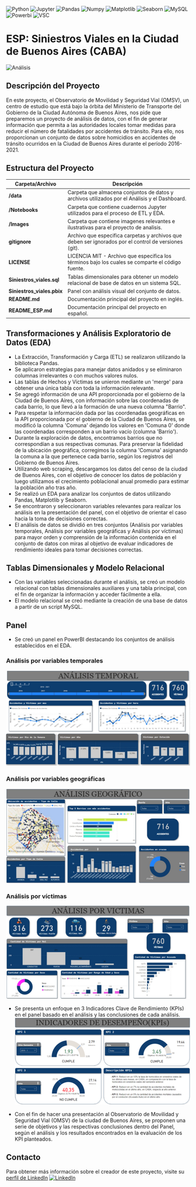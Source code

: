 ![Python](https://img.shields.io/badge/Python-333333?style=flat&logo=python)
![Jupyter](https://img.shields.io/badge/-Jupyter_Notebook-333333?style=flat&logo=jupyter)
![Pandas](https://img.shields.io/badge/-Pandas-333333?style=flat&logo=pandas)
![Numpy](https://img.shields.io/badge/-Numpy-333333?style=flat&logo=numpy)
![Matplotlib](https://img.shields.io/badge/-Matplotlib-333333?style=flat&logo=matplotlib)
![Seaborn](https://img.shields.io/badge/-Seaborn-333333?style=flat&logo=seaborn)
![MySQL](https://img.shields.io/badge/-MySQL-333333?style=flat&logo=mysql)
![Powerbi](https://img.shields.io/badge/-PowerBI-333333?style=flat&logo=powerbi)
![VSC](https://img.shields.io/badge/Visual_Studio_Code-333333?style=flat&logo=visual%20studio%20code&logoColor=white)

# ESP: Siniestros Viales en la Ciudad de Buenos Aires (CABA)

![Análisis](images/Siniestros_Viales.gif)

## Descripción del Proyecto

En este proyecto, el Observatorio de Movilidad y Seguridad Vial (OMSV), un centro de estudio que está bajo la órbita del Ministerio de Transporte del Gobierno de la Ciudad Autónoma de Buenos Aires, nos pide que preparemos un proyecto de análisis de datos, con el fin de generar información que permita a las autoridades locales tomar medidas para reducir el número de fatalidades por accidentes de tránsito. Para ello, nos proporcionan un conjunto de datos sobre homicidios en accidentes de tránsito ocurridos en la Ciudad de Buenos Aires durante el período 2016-2021.

## Estructura del Proyecto

| Carpeta/Archivo          | Descripción                                                                                 |
| ------------------------ | -------------------------------------------------------------------------------------------- |
| **/data**                | Carpeta que almacena conjuntos de datos y archivos utilizados por el Análisis y el Dashboard. |
| **/Notebooks**           | Carpeta que contiene cuadernos Jupyter utilizados para el proceso de ETL y EDA.               |
| **/Images**              | Carpeta que contiene imagenes relevantes e ilustrativas para el proyecto de analisis.               |
| **gitignore**            | Archivo que especifica carpetas y archivos que deben ser ignorados por el control de versiones (git).   |
| **LICENSE**              | LICENCIA MIT - Archivo que especifica los términos bajo los cuales se comparte el código fuente.|
| **Siniestros_viales.sql**| Tablas dimensionales para obtener un modelo relacional de base de datos en un sistema SQL.      |
| **Siniestros_viales.pbix**| Panel con análisis visual del conjunto de datos.                                              |
| **README.md**            | Documentación principal del proyecto en inglés.                                               |
| **README_ESP.md**        | Documentación principal del proyecto en español.                                              |


## Transformaciones y Análisis Exploratorio de Datos (EDA)

- La Extracción, Transformación y Carga (ETL) se realizaron utilizando la biblioteca Pandas.
- Se aplicaron estrategias para manejar datos anidados y se eliminaron columnas irrelevantes o con muchos valores nulos.
- Las tablas de Hechos y Víctimas se unieron mediante un 'merge' para obtener una única tabla con toda la información relevante.
- Se agregó información de una API proporcionada por el gobierno de la Ciudad de Buenos Aires, con información sobre las coordenadas de cada barrio, lo que llevó a la formación de una nueva columna "Barrio".
- Para respetar la información dada por las coordenadas geográficas en la API proporcionada por el gobierno de la Ciudad de Buenos Aires, se modificó la columna 'Comuna' dejando los valores en 'Comuna 0' donde las coordenadas corresponden a un barrio vacío (columna 'Barrio').
- Durante la exploración de datos, encontramos barrios que no correspondían a sus respectivas comunas. Para preservar la fidelidad de la ubicación geográfica, corregimos la columna 'Comuna' asignando la comuna a la que pertenece cada barrio, según los registros del Gobierno de Buenos Aires.
- Utilizando web scraping, descargamos los datos del censo de la ciudad de Buenos Aires, con el objetivo de conocer los datos de población y luego utilizamos el crecimiento poblacional anual promedio para estimar la población año tras año.
- Se realizó un EDA para analizar los conjuntos de datos utilizando Pandas, Matplotlib y Seaborn.
- Se encontraron y seleccionaron variables relevantes para realizar los análisis en la presentación del panel, con el objetivo de orientar el caso hacia la toma de decisiones correctas.
- El análisis de datos se dividió en tres conjuntos (Análisis por variables temporales, Análisis por variables geográficas y Análisis por víctimas) para mayor orden y comprensión de la información contenida en el conjunto de datos con miras al objetivo de evaluar indicadores de rendimiento ideales para tomar decisiones correctas.

## Tablas Dimensionales y Modelo Relacional

- Con las variables seleccionadas durante el análisis, se creó un modelo relacional con tablas dimensionales auxiliares y una tabla principal, con el fin de organizar la información y acceder fácilmente a ella.
- El modelo relacional se creó mediante la creación de una base de datos a partir de un script MySQL.

## Panel

- Se creó un panel en PowerBI destacando los conjuntos de análisis establecidos en el EDA.

### Análisis por variables temporales
![Tem](images/Tem_Analysis.jpg)

### Análisis por variables geográficas
![Geo](images/Geo_Analysis.jpg)

### Análisis por víctimas
![Vic](images/Vic_Analysis.jpg)

- Se presenta un enfoque en 3 Indicadores Clave de Rendimiento (KPIs) en el panel basado en el análisis y las conclusiones de cada análisis.
![Vic](images/KPI.png)

- Con el fin de hacer una presentación al Observatorio de Movilidad y Seguridad Vial (OMSV) de la ciudad de Buenos Aires, se proponen una serie de objetivos y las respectivas conclusiones dentro del Panel, según el análisis y los resultados encontrados en la evaluación de los KPI planteados.

## Contacto

Para obtener más información sobre el creador de este proyecto, visite su [perfil de LinkedIn](https://www.linkedin.com/in/leonardo-cort%C3%A9s-zambrano-13522295/) [![LinkedIn](https://img.shields.io/badge/LinkedIn-blue?style=flat-square&logo=linkedin)](https://www.linkedin.com/in/leonardo-cort%C3%A9s-zambrano-13522295/)

